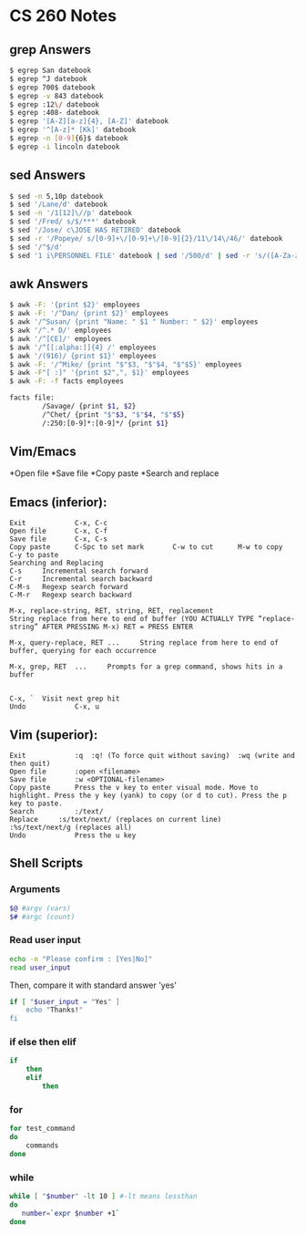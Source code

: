 # CS 260 Notes

## grep Answers
```bash
$ egrep San datebook
$ egrep ^J datebook
$ egrep 700$ datebook
$ egrep -v 843 datebook
$ egrep :12\/ datebook
$ egrep :408- datebook
$ egrep '[A-Z][a-z]{4}, [A-Z]' datebook
$ egrep '^[A-z]* [Kk]' datebook
$ egrep -n [0-9]{6}$ datebook
$ egrep -i lincoln datebook
```

## sed Answers
```bash
$ sed -n 5,10p datebook
$ sed '/Lane/d' datebook
$ sed -n '/1[12]\//p' datebook
$ sed '/Fred/ s/$/***' datebook
$ sed '/Jose/ c\JOSE HAS RETIRED' datebook
$ sed -r '/Popeye/ s/[0-9]+\/[0-9]+\/[0-9]{2}/11\/14\/46/' datebook
$ sed '/^$/d'
$ sed '1 i\PERSONNEL FILE' datebook | sed '/500/d' | sed -r 's/([A-Za-z]+) ([a-zA-Z]+)/\2 \1/' | sed -e '$ a\THE END’
```

## awk Answers
```bash
$ awk -F: '{print $2}' employees
$ awk -F: '/^Dan/ {print $2}' employees
$ awk '/^Susan/ {print "Name: " $1 " Number: " $2}' employees
$ awk '/^.* D/' employees
$ awk '/^[CE]/' employees
$ awk '/^[[:alpha:]]{4} /' employees
$ awk '/(916)/ {print $1}' employees
$ awk -F: '/^Mike/ {print "$"$3, "$"$4, "$"$5}' employees
$ awk -F"[ :]" '{print $2",", $1}' employees
$ awk -F: -f facts employees

facts file:
    	/Savage/ {print $1, $2}
    	/^Chet/ {print "$"$3, "$"$4, "$"$5}
    	/:250:[0-9]*:[0-9]*/ {print $1}
```





## Vim/Emacs
*Open file
*Save file
*Copy paste
*Search and replace

## Emacs (inferior):
```
Exit			C-x, C-c
Open file		C-x, C-f
Save file 		C-x, C-s
Copy paste		C-Spc to set mark		C-w to cut      M-w to copy    C-y to paste
Searching and Replacing
C-s 	Incremental search forward
C-r 	Incremental search backward
C-M-s 	Regexp search forward
C-M-r 	Regexp search backward

M-x, replace-string, RET, string, RET, replacement
String replace from here to end of buffer (YOU ACTUALLY TYPE “replace-string” AFTER PRESSING M-x) RET = PRESS ENTER

M-x, query-replace, RET ... 	String replace from here to end of buffer, querying for each occurrence

M-x, grep, RET  ...		Prompts for a grep command, shows hits in a buffer


C-x, ` 	Visit next grep hit
Undo			C-x, u
```

## Vim (superior):
```
Exit			:q	:q! (To force quit without saving)	:wq (write and then quit)
Open file		:open <filename>
Save file 		:w <OPTIONAL-filename>
Copy paste		Press the v key to enter visual mode. Move to highlight. Press the y key (yank) to copy (or d to cut). Press the p key to paste.
Search			:/text/
Replace		:s/text/next/ (replaces on current line)		:%s/text/next/g (replaces all)
Undo			Press the u key
```


## Shell Scripts
### Arguments
```Bash
$@ #argv (vars)
$# #argc (count)
```

### Read user input
```Bash
echo -n "Please confirm : [Yes|No]"
read user_input
```
Then, compare it with standard answer 'yes'
```Bash
if [ "$user_input = "Yes" ]
    echo "Thanks!"  
fi
```

### if else then elif
```Bash
if
    then
    elif
        then
```

### for
```Bash
for test_command
do
    commands
done
```

### while
```Bash
while [ "$number" -lt 10 ] #-lt means lessthan
do
   number=`expr $number +1`
done
```
